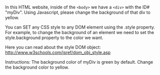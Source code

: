 In this HTML website, inside of the `<body>` we have a `<div>` with the ID# "myDiv". 
Using Javascript, please change the background of that div to yellow.

You can SET any CSS style to any DOM element using the .style property. For example, to change the background of an element we need to set the style.background property to the color we want.

Here you can read about the style DOM object: http://www.w3schools.com/jsref/dom_obj_style.asp

Instructions:
The background color of myDiv is green by default. Change the background color to yellow.